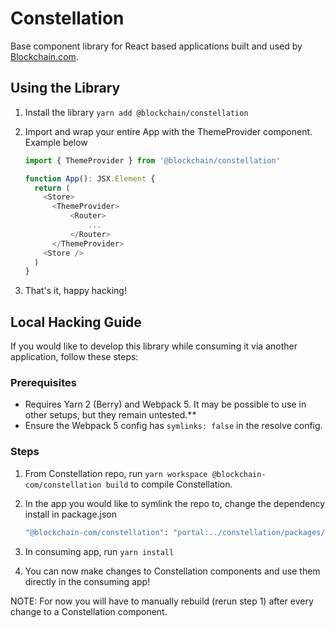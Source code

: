 # Constellation

Base component library for React based applications built and used by [Blockchain.com](blockchain.com).

## Using the Library

1. Install the library `yarn add @blockchain/constellation`
2. Import and wrap your entire App with the ThemeProvider component. Example below

   ```js
   import { ThemeProvider } from '@blockchain/constellation'

   function App(): JSX.Element {
     return (
       <Store>
         <ThemeProvider>
             <Router>
                 ...
             </Router>
         </ThemeProvider>
       <Store />
     )
   }
   ```

3. That's it, happy hacking!

## Local Hacking Guide

If you would like to develop this library while consuming it via another application, follow these steps:

### Prerequisites

- Requires Yarn 2 (Berry) and Webpack 5. It may be possible to use in other setups, but they remain untested.\*\*
- Ensure the Webpack 5 config has `symlinks: false` in the resolve config.

### Steps

1. From Constellation repo, run `yarn workspace @blockchain-com/constellation build` to compile Constellation.
2. In the app you would like to symlink the repo to, change the dependency install in package.json

   ```sh
   "@blockchain-com/constellation": "portal:../constellation/packages/constellation", // relative path may be different!
   ```

3. In consuming app, run `yarn install`
4. You can now make changes to Constellation components and use them directly in the consuming app!

NOTE: For now you will have to manually rebuild (rerun step 1) after every change to a Constellation component.
